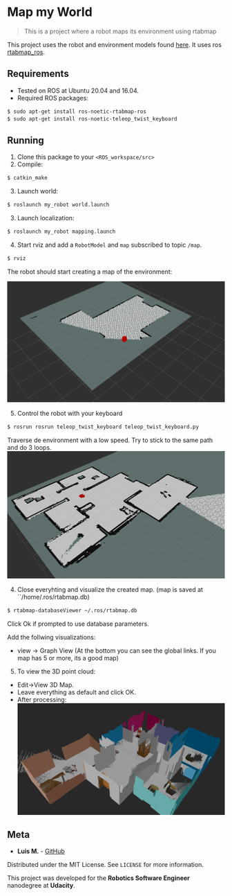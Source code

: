 # Map my World

> This is a project where a robot maps its environment using rtabmap

This project uses the robot and environment models found [here](https://github.com/lemontyc/my_robot). It uses ros [rtabmap_ros](http://wiki.ros.org/rtabmap_ros).


## Requirements

* Tested on ROS at Ubuntu 20.04 and 16.04.
* Required ROS packages:
```sh
$ sudo apt-get install ros-noetic-rtabmap-ros
$ sudo apt-get install ros-noetic-teleop_twist_keyboard
```

## Running
1. Clone this package to your ``<ROS_workspace/src>``
2. Compile:
```sh
$ catkin_make
```
3. Launch world:
```sh
$ roslaunch my_robot world.launch
```
3. Launch localization:
```sh
$ roslaunch my_robot mapping.launch
```
4. Start rviz and add a ``RobotModel`` and ``map`` subscribed to topic ``/map``.
```sh
$ rviz
```
The robot should start creating a map of the environment:

![Mapping start](images/rtabmap1.png)

5. Control the robot with your keyboard
```sh
$ rosrun rosrun teleop_twist_keyboard teleop_twist_keyboard.py
```
Traverse de environment with a low speed. Try to stick to the same path and do 3 loops.
![Mapping finish](images/rtabmap2.png)

4. Close everyhting and visualize the created map. (map is saved at ``/home/.ros/rtabmap.db)

```sh
$ rtabmap-databaseViewer ~/.ros/rtabmap.db
```
Click Ok if prompted to use database parameters.

Add the follwing visualizations:
* view -> Graph View (At the bottom you can see the global links. If you map has 5 or more, its a good map)

5. To view the 3D point cloud:
* Edit->View 3D Map.
* Leave everything as default and click OK.
* After processing:
![Point Cloud](images/pointcloud.png)


## Meta

* **Luis M.**           - [GitHub](https://github.com/lemontyc)


Distributed under the MIT License. See ``LICENSE`` for more information.

This project was developed for the **Robotics Software Engineer** nanodegree at **Udacity**.

